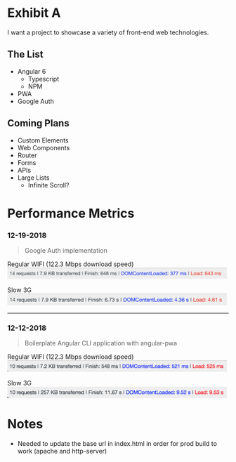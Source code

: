 # Exhibit A

I want a project to showcase a variety of front-end web technologies.

## The List

- Angular 6
  - Typescript
  - NPM
- PWA
- Google Auth 

## Coming Plans

- Custom Elements
- Web Components
- Router
- Forms
- APIs
- Large Lists
  - Infinite Scroll?


# Performance Metrics

### **12-19-2018**
> Google Auth implementation

Regular WIFI (122.3 Mbps download speed)       
<img src="readme_assets/performance/2018-12-19-wifi.png" alt="metric" width="500"/>

Slow 3G                          
<img src="readme_assets/performance/2018-12-19-3g.png" alt="metric" width="500"/>


---

### **12-12-2018**
> Boilerplate Angular CLI application with angular-pwa

Regular WIFI (122.3 Mbps download speed)       
<img src="readme_assets/performance/2018-12-12-wifi.png" alt="metric" width="500"/>

Slow 3G                          
<img src="readme_assets/performance/2018-12-12-3g.png" alt="metric" width="500"/>

# Notes

- Needed to update the base url in index.html in order for prod build to work (apache and http-server)
